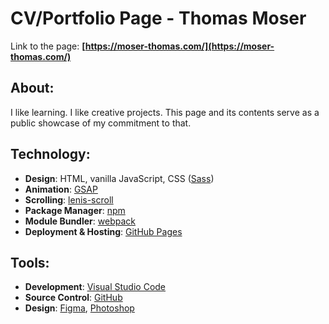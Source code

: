 # CV/Portfolio Page - Thomas Moser
Link to the page: **[https://moser-thomas.com/](https://moser-thomas.com/)**
## About:
I like learning. I like creative projects. This page and its contents serve as a public showcase of my commitment to that.

## Technology:
- **Design**: HTML, vanilla JavaScript, CSS ([Sass](https://sass-lang.com/))
- **Animation**: [GSAP](https://greensock.com/gsap/)
- **Scrolling**: [lenis-scroll](https://github.com/darkroomengineering/lenis)
- **Package Manager**: [npm](https://www.npmjs.com/)
- **Module Bundler**: [webpack](https://webpack.js.org/)
- **Deployment & Hosting**: [GitHub Pages](https://pages.github.com/)

## Tools:
- **Development**: [Visual Studio Code](https://code.visualstudio.com/)
- **Source Control**: [GitHub](https://github.com/)
- **Design**: [Figma](https://www.figma.com/), [Photoshop](https://www.adobe.com/products/photoshop.html)

